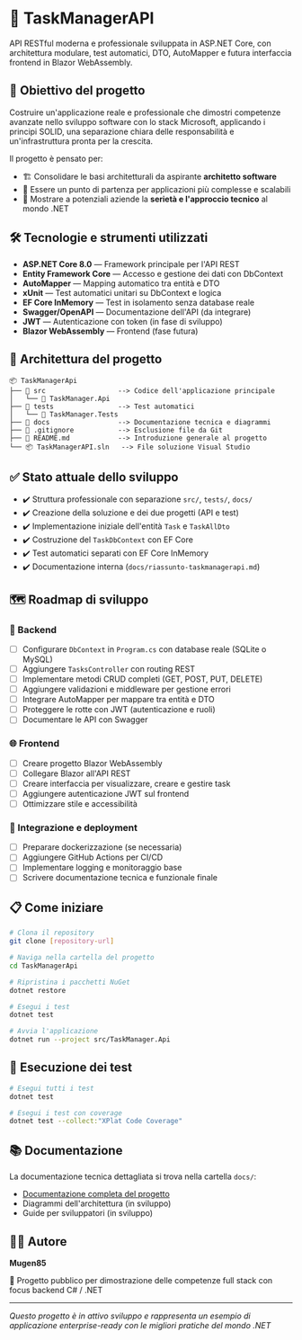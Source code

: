 # 🚀 TaskManagerAPI

API RESTful moderna e professionale sviluppata in ASP.NET Core, con architettura modulare, test automatici, DTO, AutoMapper e futura interfaccia frontend in Blazor WebAssembly.

## 🎯 Obiettivo del progetto

Costruire un'applicazione reale e professionale che dimostri competenze avanzate nello sviluppo software con lo stack Microsoft, applicando i principi SOLID, una separazione chiara delle responsabilità e un'infrastruttura pronta per la crescita.

Il progetto è pensato per:

- 🏗️ Consolidare le basi architetturali da aspirante **architetto software**
- 🔧 Essere un punto di partenza per applicazioni più complesse e scalabili  
- 💼 Mostrare a potenziali aziende la **serietà e l'approccio tecnico** al mondo .NET

## 🛠️ Tecnologie e strumenti utilizzati

- **ASP.NET Core 8.0** — Framework principale per l'API REST
- **Entity Framework Core** — Accesso e gestione dei dati con DbContext  
- **AutoMapper** — Mapping automatico tra entità e DTO
- **xUnit** — Test automatici unitari su DbContext e logica
- **EF Core InMemory** — Test in isolamento senza database reale
- **Swagger/OpenAPI** — Documentazione dell'API (da integrare)
- **JWT** — Autenticazione con token (in fase di sviluppo)
- **Blazor WebAssembly** — Frontend (fase futura)

## 📂 Architettura del progetto

```
📦 TaskManagerApi
├── 📁 src                  --> Codice dell'applicazione principale
│   └── 📁 TaskManager.Api
├── 📁 tests                --> Test automatici
│   └── 📁 TaskManager.Tests
├── 📁 docs                 --> Documentazione tecnica e diagrammi
├── 📝 .gitignore           --> Esclusione file da Git
├── 📖 README.md            --> Introduzione generale al progetto
└── 📦 TaskManagerAPI.sln   --> File soluzione Visual Studio
```

## ✅ Stato attuale dello sviluppo

- ✔️ Struttura professionale con separazione `src/`, `tests/`, `docs/`
- ✔️ Creazione della soluzione e dei due progetti (API e test)
- ✔️ Implementazione iniziale dell'entità `Task` e `TaskAllDto`
- ✔️ Costruzione del `TaskDbContext` con EF Core
- ✔️ Test automatici separati con EF Core InMemory
- ✔️ Documentazione interna (`docs/riassunto-taskmanagerapi.md`)

## 🗺️ Roadmap di sviluppo

### 🔧 Backend

- [ ] Configurare `DbContext` in `Program.cs` con database reale (SQLite o MySQL)
- [ ] Aggiungere `TasksController` con routing REST
- [ ] Implementare metodi CRUD completi (GET, POST, PUT, DELETE)
- [ ] Aggiungere validazioni e middleware per gestione errori
- [ ] Integrare AutoMapper per mappare tra entità e DTO
- [ ] Proteggere le rotte con JWT (autenticazione e ruoli)
- [ ] Documentare le API con Swagger

### 🌐 Frontend

- [ ] Creare progetto Blazor WebAssembly
- [ ] Collegare Blazor all'API REST
- [ ] Creare interfaccia per visualizzare, creare e gestire task
- [ ] Aggiungere autenticazione JWT sul frontend
- [ ] Ottimizzare stile e accessibilità

### 🚀 Integrazione e deployment

- [ ] Preparare dockerizzazione (se necessaria)
- [ ] Aggiungere GitHub Actions per CI/CD
- [ ] Implementare logging e monitoraggio base
- [ ] Scrivere documentazione tecnica e funzionale finale

## 📋 Come iniziare

```bash
# Clona il repository
git clone [repository-url]

# Naviga nella cartella del progetto
cd TaskManagerApi

# Ripristina i pacchetti NuGet
dotnet restore

# Esegui i test
dotnet test

# Avvia l'applicazione
dotnet run --project src/TaskManager.Api
```

## 🧪 Esecuzione dei test

```bash
# Esegui tutti i test
dotnet test

# Esegui i test con coverage
dotnet test --collect:"XPlat Code Coverage"
```

## 📚 Documentazione

La documentazione tecnica dettagliata si trova nella cartella `docs/`:

- [Documentazione completa del progetto](docs/Prima-fase-creazione-struttura.md)
- Diagrammi dell'architettura (in sviluppo)
- Guide per sviluppatori (in sviluppo)

## 👨‍💻 Autore

**Mugen85**

🔗 Progetto pubblico per dimostrazione delle competenze full stack con focus backend C# / .NET

---

*Questo progetto è in attivo sviluppo e rappresenta un esempio di applicazione enterprise-ready con le migliori pratiche del mondo .NET*